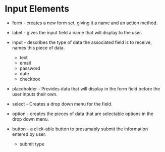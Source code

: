 # Input Elements

* form - creates a new form set, giving it a name and an action method.

* label - gives the input field a name that will display to the user.

* input - describes the type of data the associated field is to receive, names this piece of data.

  * text
  * email
  * password
  * date
  * checkbox

* placeholder - Provides data that will display in the form field before the user inputs their own.

* select - Creates a drop down menu for the field.

* option - creates the pieces of data that are selectable options in the drop down menu.

* button - a click-able button to presumably submit the information entered by user.
  
  * submit type